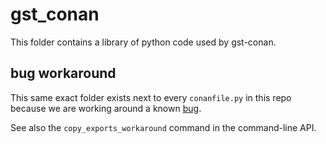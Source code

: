 # gst_conan
This folder contains a library of python code used by gst-conan.

## bug workaround
This same exact folder exists next to every `conanfile.py` in this repo because we are working around a known
[bug](https://github.com/conan-io/conan/issues/3591).

See also the `copy_exports_workaround` command in the command-line API.
